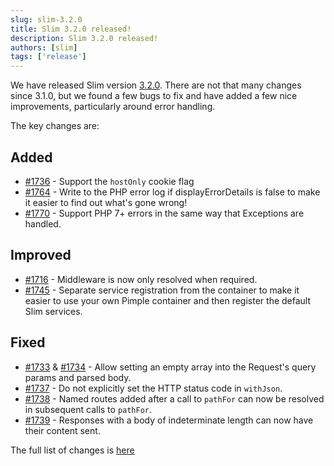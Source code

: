 ```yaml
---
slug: slim-3.2.0
title: Slim 3.2.0 released!
description: Slim 3.2.0 released!
authors: [slim]
tags: ['release']
---
```


We have released Slim version [3.2.0](https://github.com/slimphp/Slim/releases/tag/3.2.0). There are not that many changes since 3.1.0, but we found a few bugs to fix and have added a few nice improvements, particularly around error handling.


<!-- truncate -->



The key changes are:

## Added

* [#1736](https://github.com/slimphp/Slim/pull/1736) - Support the `hostOnly` cookie flag
* [#1764](https://github.com/slimphp/Slim/pull/1764) - Write to the PHP error log if displayErrorDetails is false to make it easier to find out what's gone wrong!
* [#1770](https://github.com/slimphp/Slim/pull/1770) - Support PHP 7+ errors in the same way that Exceptions are handled.

## Improved

* [#1716](https://github.com/slimphp/Slim/pull/1716) - Middleware is now only resolved when required.
* [#1745](https://github.com/slimphp/Slim/pull/1745) - Separate service registration from the container to make it easier to use your own Pimple container and then register the default Slim services.

## Fixed

* [#1733](https://github.com/slimphp/Slim/pull/1733) & [#1734](https://github.com/slimphp/Slim/pull/1734) - Allow setting an empty array into the Request's query params and parsed body.
* [#1737](https://github.com/slimphp/Slim/pull/1737) - Do not explicitly set the HTTP status code in `withJson`.
* [#1738](https://github.com/slimphp/Slim/pull/1738) - Named routes added after a call to `pathFor` can now be resolved in subsequent calls to `pathFor`.
* [#1739](https://github.com/slimphp/Slim/pull/1739) - Responses with a body of indeterminate length can now have their content sent.


The full list of changes is [here](https://github.com/slimphp/Slim/issues?q=milestone%3A3.2.0+is%3Aclosed)